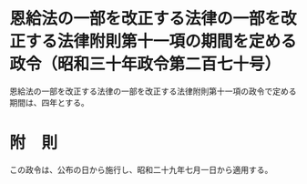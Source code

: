 # 恩給法の一部を改正する法律の一部を改正する法律附則第十一項の期間を定める政令（昭和三十年政令第二百七十号）
恩給法の一部を改正する法律の一部を改正する法律附則第十一項の政令で定める期間は、四年とする。
# 附　則
この政令は、公布の日から施行し、昭和二十九年七月一日から適用する。

